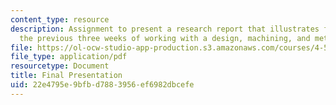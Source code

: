 ```yaml
---
content_type: resource
description: Assignment to present a research report that illustrates findings from
  the previous three weeks of working with a design, machining, and metal.
file: https://ol-ocw-studio-app-production.s3.amazonaws.com/courses/4-510-digital-design-fabrication-fall-2008/22e4795e9bfbd7883956ef6982dbcefe_presentation.pdf
file_type: application/pdf
resourcetype: Document
title: Final Presentation
uid: 22e4795e-9bfb-d788-3956-ef6982dbcefe
---
```

